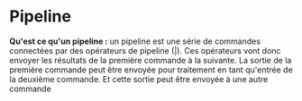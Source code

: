 # Pipeline

 **Qu'est ce qu'un pipeline :** un pipeline est une série de commandes connectées par des opérateurs de pipeline (|). Ces opérateurs vont donc envoyer les résultats de la première commande à la suivante. La sortie de la première commande peut être envoyée pour traitement en tant qu'entrée de la deuxième commande. Et cette sortie peut être envoyée à une autre commande